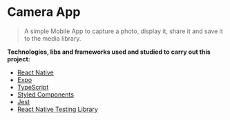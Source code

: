 # Camera App

> A simple Mobile App to capture a photo, display it, share it and save it to the media library.

**Technologies, libs and frameworks used and studied to carry out this project:** <br>

- [React Native](https://reactnative.dev/)
- [Expo](https://expo.dev/)
- [TypeScript](https://www.typescriptlang.org/)
- [Styled Components](https://styled-components.com/)
- [Jest](https://jestjs.io/)
- [React Native Testing Library](https://callstack.github.io/react-native-testing-library/)
